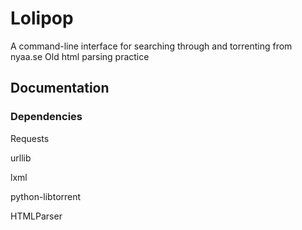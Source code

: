 # Lolipop
A command-line interface for searching through and torrenting from nyaa.se
Old html parsing practice

## Documentation
### Dependencies
Requests

urllib

lxml

python-libtorrent

HTMLParser
